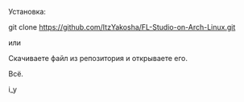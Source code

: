 Установка:

git clone https://github.com/ItzYakosha/FL-Studio-on-Arch-Linux.git

или

Скачиваете файл из репозитория и открываете его.

Всё.

i_y
